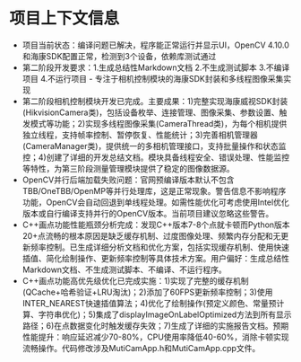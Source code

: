 # 项目上下文信息

- 项目当前状态：编译问题已解决，程序能正常运行并显示UI，OpenCV 4.10.0和海康SDK配置正常，检测到3个设备，依赖库测试通过
- 第二阶段开发要求：1.生成总结性Markdown文档 2.不生成测试脚本 3.不编译项目 4.不运行项目 - 专注于相机控制模块的海康SDK封装和多线程图像采集实现
- 第二阶段相机控制模块开发已完成。主要成果：1)完整实现海康威视SDK封装(HikvisionCamera类)，包括设备枚举、连接管理、图像采集、参数设置、触发模式等功能；2)实现多线程图像采集(CameraThread类)，为每个相机提供独立线程，支持帧率控制、暂停恢复、性能统计；3)完善相机管理器(CameraManager类)，提供统一的多相机管理接口，支持批量操作和状态监控；4)创建了详细的开发总结文档。模块具备线程安全、错误处理、性能监控等特性，为第三阶段测量管理模块提供了稳定的图像数据源。
- OpenCV并行后端加载失败问题：官网预编译版本默认不包含TBB/OneTBB/OpenMP等并行处理库，这是正常现象。警告信息不影响程序功能，OpenCV会自动回退到单线程处理。如需性能优化可考虑使用Intel优化版本或自行编译支持并行的OpenCV版本。当前项目建议忽略这些警告。
- C++画点功能性能瓶颈分析完成：发现C++版本7-8个点就卡顿而Python版本20+点流畅的根本原因是缺乏缓存机制、过度图像处理、频繁内存分配和无更新频率控制。已生成详细分析文档和优化方案，包括实现缓存机制、使用快速插值、简化绘制操作、更新频率控制等具体技术方案。用户偏好：生成总结性Markdown文档、不生成测试脚本、不编译、不运行程序。
- C++画点功能高优先级优化已完成实施：1)实现了完整的缓存机制(QCache+哈希验证+LRU淘汰)；2)添加了60FPS更新频率控制；3)使用INTER_NEAREST快速插值算法；4)优化了绘制操作(预定义颜色、常量预计算、字符串优化)；5)集成了displayImageOnLabelOptimized方法到所有显示路径；6)在点数据变化时触发缓存失效；7)生成了详细的实施报告文档。预期性能提升：响应延迟减少70-80%，CPU使用率降低40-60%，消除卡顿实现流畅操作。代码修改涉及MutiCamApp.h和MutiCamApp.cpp文件。
